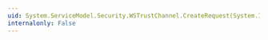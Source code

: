 ```yaml
---
uid: System.ServiceModel.Security.WSTrustChannel.CreateRequest(System.IdentityModel.Protocols.WSTrust.RequestSecurityToken,System.String)
internalonly: False
---
```


